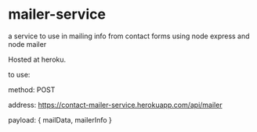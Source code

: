 # mailer-service

a service to use in mailing info from contact forms using node express and node mailer

Hosted at heroku.

to use:

method: POST

address: https://contact-mailer-service.herokuapp.com/api/mailer

payload: { mailData, mailerInfo } 
